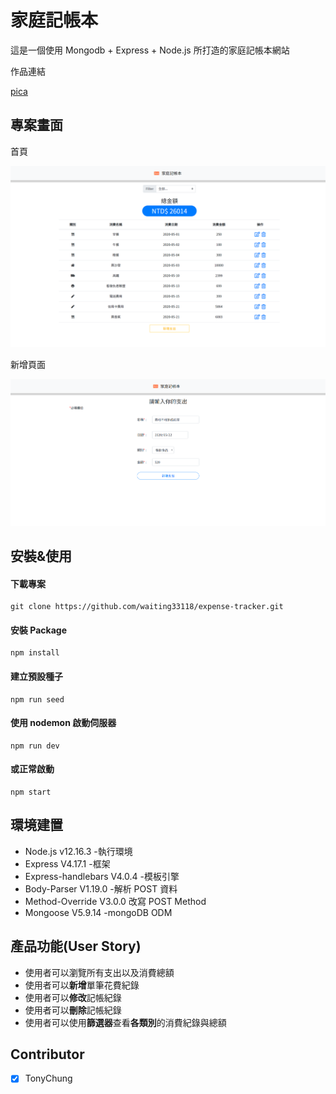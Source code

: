 # 家庭記帳本

這是一個使用 Mongodb + Express + Node.js 所打造的家庭記帳本網站

作品連結

[pica](https://nodeca.github.io/pica/demo/)

## 專案畫面

首頁

![專案畫面](/public/images/project_screenshot.png)

新增頁面

![專案畫面](/public/images/project_screenshot2.png)

## 安裝&使用

#### 下載專案

```
git clone https://github.com/waiting33118/expense-tracker.git
```

#### 安裝 Package

```
npm install
```

#### 建立預設種子

```
npm run seed
```

#### 使用 nodemon 啟動伺服器

```
npm run dev
```

#### 或正常啟動

```
npm start
```

## 環境建置

- Node.js v12.16.3 -執行環境
- Express V4.17.1 -框架
- Express-handlebars V4.0.4 -模板引擎
- Body-Parser V1.19.0 -解析 POST 資料
- Method-Override V3.0.0 改寫 POST Method
- Mongoose V5.9.14 -mongoDB ODM

## 產品功能(User Story)

- 使用者可以瀏覽所有支出以及消費總額
- 使用者可以**新增**單筆花費紀錄
- 使用者可以**修改**記帳紀錄
- 使用者可以**刪除**記帳紀錄
- 使用者可以使用**篩選器**查看**各類別**的消費紀錄與總額

## Contributor

- [x] TonyChung
